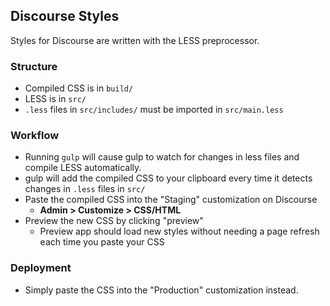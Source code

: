 ## Discourse Styles

Styles for Discourse are written with the LESS preprocessor.

### Structure

* Compiled CSS is in `build/`
* LESS is in `src/`
* `.less` files in `src/includes/` must be imported in `src/main.less`

### Workflow

* Running `gulp` will cause gulp to watch for changes in less files and compile LESS automatically.
* gulp will add the compiled CSS to your clipboard every time it detects changes in `.less` files in `src/`
* Paste the compiled CSS into the "Staging" customization on Discourse
	* **Admin > Customize > CSS/HTML**
* Preview the new CSS by clicking "preview"
	* Preview app should load new styles without needing a page refresh each time you paste your CSS

### Deployment

* Simply paste the CSS into the "Production" customization instead.